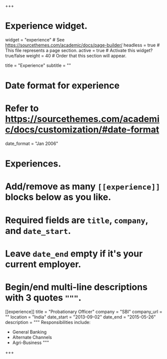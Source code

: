 +++
# Experience widget.
widget = "experience"  # See https://sourcethemes.com/academic/docs/page-builder/
headless = true  # This file represents a page section.
active = true  # Activate this widget? true/false
weight = 40  # Order that this section will appear.

title = "Experience"
subtitle = ""

# Date format for experience
#   Refer to https://sourcethemes.com/academic/docs/customization/#date-format
date_format = "Jan 2006"

# Experiences.
#   Add/remove as many `[[experience]]` blocks below as you like.
#   Required fields are `title`, `company`, and `date_start`.
#   Leave `date_end` empty if it's your current employer.
#   Begin/end multi-line descriptions with 3 quotes `"""`.
[[experience]]
  title = "Probationary Officer"
  company = "SBI"
  company_url = ""
  location = "India"
  date_start = "2013-09-02"
  date_end = "2015-05-26"
  description = """
  Responsibilities include:
  
  * General Banking
  * Alternate Channels
  * Agri-Business
  """


+++
